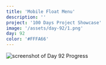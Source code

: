 ```yaml
---
title: 'Mobile Float Menu'
description: ''
project: '100 Days Project Showcase'
image: '/assets/day-92/1.png'
day: 92
color: '#FFFA66'
---
```


![screenshot of Day 92 Progress](/assets/day-92/1.png)
